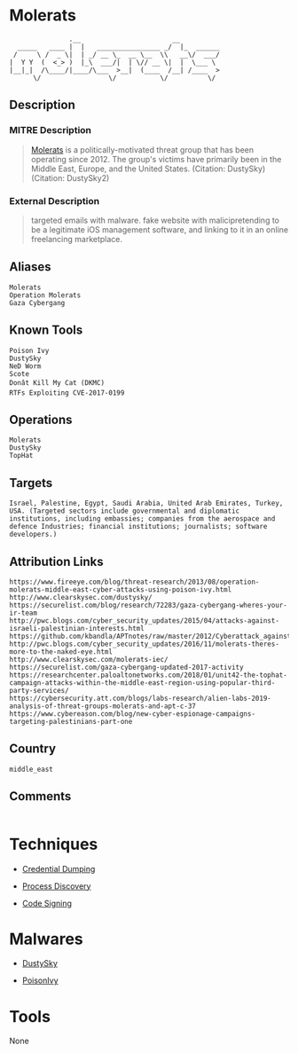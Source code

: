 
# Molerats

```
               .__                       __          
  _____   ____ |  |   ________________ _/  |_  ______
 /     \ /  _ \|  | _/ __ \_  __ \__  \\   __\/  ___/
|  Y Y  (  <_> )  |_\  ___/|  | \// __ \|  |  \___ \ 
|__|_|  /\____/|____/\___  >__|  (____  /__| /____  >
      \/                 \/           \/          \/ 

```

## Description

### MITRE Description

> [Molerats](https://attack.mitre.org/groups/G0021) is a politically-motivated threat group that has been operating since 2012. The group's victims have primarily been in the Middle East, Europe, and the United States. (Citation: DustySky) (Citation: DustySky2)

### External Description

> targeted emails with malware. fake website with malicipretending to be a legitimate iOS management software, and linking to it in an online freelancing marketplace.

## Aliases

```
Molerats
Operation Molerats
Gaza Cybergang
```

## Known Tools

```
Poison Ivy
DustySky
NeD Worm
Scote
Donât Kill My Cat (DKMC)
RTFs Exploiting CVE-2017-0199
```

## Operations

```
Molerats
DustySky
TopHat
```

## Targets

```
Israel, Palestine, Egypt, Saudi Arabia, United Arab Emirates, Turkey, USA. (Targeted sectors include governmental and diplomatic institutions, including embassies; companies from the aerospace and defence Industries; financial institutions; journalists; software developers.)
```

## Attribution Links

```
https://www.fireeye.com/blog/threat-research/2013/08/operation-molerats-middle-east-cyber-attacks-using-poison-ivy.html
http://www.clearskysec.com/dustysky/
https://securelist.com/blog/research/72283/gaza-cybergang-wheres-your-ir-team
http://pwc.blogs.com/cyber_security_updates/2015/04/attacks-against-israeli-palestinian-interests.html
https://github.com/kbandla/APTnotes/raw/master/2012/Cyberattack_against_Israeli_and_Palestinian_targets.pdf
http://pwc.blogs.com/cyber_security_updates/2016/11/molerats-theres-more-to-the-naked-eye.html
http://www.clearskysec.com/molerats-iec/
https://securelist.com/gaza-cybergang-updated-2017-activity
https://researchcenter.paloaltonetworks.com/2018/01/unit42-the-tophat-campaign-attacks-within-the-middle-east-region-using-popular-third-party-services/
https://cybersecurity.att.com/blogs/labs-research/alien-labs-2019-analysis-of-threat-groups-molerats-and-apt-c-37
https://www.cybereason.com/blog/new-cyber-espionage-campaigns-targeting-palestinians-part-one
```

## Country

```
middle_east
```

## Comments

```

```

# Techniques


* [Credential Dumping](../techniques/Credential-Dumping.md)

* [Process Discovery](../techniques/Process-Discovery.md)
    
* [Code Signing](../techniques/Code-Signing.md)
    

# Malwares


* [DustySky](../malwares/DustySky.md)

* [PoisonIvy](../malwares/PoisonIvy.md)
    

# Tools

None
